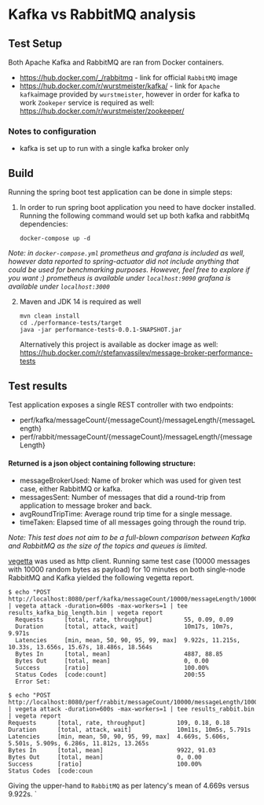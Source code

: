 # Kafka vs RabbitMQ analysis


## Test Setup 

Both Apache Kafka and RabbitMQ are ran from Docker containers. 
* https://hub.docker.com/_/rabbitmq - link for official `RabbitMQ` image
* https://hub.docker.com/r/wurstmeister/kafka/ - link for `Apache kafka`image provided by `wurstmeister`, 
however in order for kafka to work `Zookeper` service is required as well: https://hub.docker.com/r/wurstmeister/zookeeper/

### Notes to configuration

* kafka is set up to run with a single kafka broker only

## Build

Running the spring boot test application can be done in simple steps: 

1. In order to run spring boot application you need to have docker installed. 
Running the following command would set up both kafka and rabbitMq dependencies: 
    ```shell script
    docker-compose up -d
    ```
*Note: in `docker-compose.yml` prometheus and grafana is included as well, however data reported to spring-actuator
did not include anything that could be used for benchmarking purposes. However, feel free to explore if you want :) 
prometheus is available under `localhost:9090`
grafana is available under `localhost:3000`*

   
2. Maven and JDK 14 is required as well
    ```shell script
    mvn clean install 
    cd ./performance-tests/target
    java -jar performance-tests-0.0.1-SNAPSHOT.jar
    ```
    Alternatively this project is available as docker image as well: https://hub.docker.com/r/stefanvassilev/message-broker-performance-tests

## Test results 

Test application exposes a single REST controller with two endpoints: 
* perf/kafka/messageCount/{messageCount}/messageLength/{messageLength}
* perf/rabbit/messageCount/{messageCount}/messageLength/{messageLength}

#### Returned is a json object containing following structure: 
* messageBrokerUsed: Name of broker which was used for given test case, either RabbitMQ or kafka.
* messagesSent: Number of messages that did a round-trip from application to message broker and back.
* avgRoundTripTime: Average round trip time for a single message.
* timeTaken: Elapsed time of all messages going through the round trip. 

*Note: This test does not aim to be a full-blown comparison between Kafka and RabbitMQ as the size of 
the topics and queues is limited.* 

[vegetta](https://github.com/tsenart/vegeta) was used as http client. 
Running same test case (10000 messages with 10000 random bytes as payload) for 10 minutes on both single-node
RabbitMQ and Kafka yielded the following vegetta report.
```shell script
$ echo "POST http://localhost:8080/perf/kafka/messageCount/10000/messageLength/10000" | vegeta attack -duration=600s -max-workers=1 | tee results_kafka_big_length.bin | vegeta report
  Requests      [total, rate, throughput]         55, 0.09, 0.09
  Duration      [total, attack, wait]             10m17s, 10m7s, 9.971s
  Latencies     [min, mean, 50, 90, 95, 99, max]  9.922s, 11.215s, 10.33s, 13.656s, 15.67s, 18.486s, 18.564s
  Bytes In      [total, mean]                     4887, 88.85
  Bytes Out     [total, mean]                     0, 0.00
  Success       [ratio]                           100.00%
  Status Codes  [code:count]                      200:55
  Error Set:
```

```shell script
$ echo "POST http://localhost:8080/perf/rabbit/messageCount/10000/messageLength/10000" | vegeta attack -duration=600s -max-workers=1 | tee results_rabbit.bin | vegeta report
Requests      [total, rate, throughput]         109, 0.18, 0.18
Duration      [total, attack, wait]             10m11s, 10m5s, 5.791s
Latencies     [min, mean, 50, 90, 95, 99, max]  4.669s, 5.606s, 5.501s, 5.909s, 6.286s, 11.812s, 13.265s
Bytes In      [total, mean]                     9922, 91.03
Bytes Out     [total, mean]                     0, 0.00
Success       [ratio]                           100.00%
Status Codes  [code:coun
```

Giving the upper-hand to `RabbitMQ` as per latency's mean of 4.669s versus 9.922s. `



